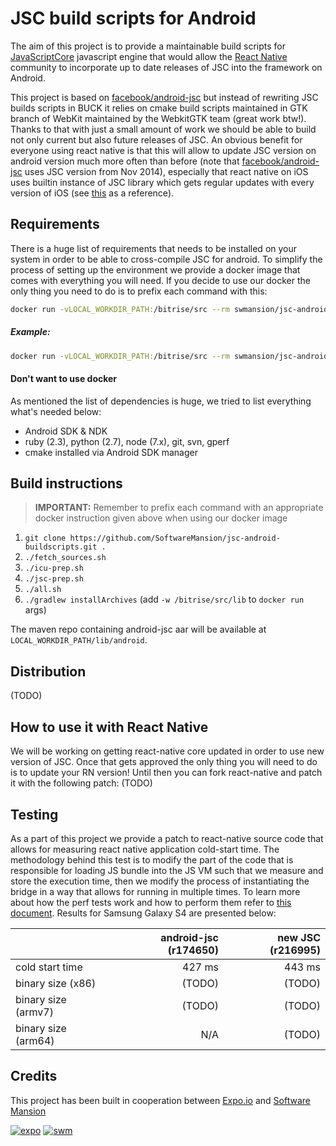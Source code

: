 # JSC build scripts for Android

The aim of this project is to provide a maintainable build scripts for [JavaScriptCore](https://www.webkit.org) javascript engine that would allow the [React Native](https://github.com/facebook/react-native) community to incorporate up to date releases of JSC into the framework on Android.

This project is based on [facebook/android-jsc](https://github.com/facebook/android-jsc) but instead of rewriting JSC builds scripts in BUCK it relies on cmake build scripts maintained in GTK branch of WebKit maintained by the WebkitGTK team (great work btw!). Thanks to that with just a small amount of work we should be able to build not only current but also future releases of JSC. An obvious benefit for everyone using react native is that this will allow to update JSC version on android version much more often than before (note that [facebook/android-jsc](https://github.com/facebook/android-jsc) uses JSC version from Nov 2014), especially that react native on iOS uses builtin instance of JSC library which gets regular updates with every version of iOS (see [this](https://opensource.apple.com/) as a reference).



## Requirements


There is a huge list of requirements that needs to be installed on your system in order to be able to cross-compile JSC for android. To simplify the process of setting up the environment we provide a docker image that comes with everything you will need. If you decide to use our docker the only thing you need to do is to prefix each command with this:
```sh
docker run -vLOCAL_WORKDIR_PATH:/bitrise/src --rm swmansion/jsc-android-buildscripts
```

##### Example:

```sh
docker run -vLOCAL_WORKDIR_PATH:/bitrise/src --rm swmansion/jsc-android-buildscripts ./fetch_sources.sh
```

#### Don't want to use docker

As mentioned the list of dependencies is huge, we tried to list everything what's needed below:
 - Android SDK & NDK
 - ruby (2.3), python (2.7), node (7.x), git, svn, gperf
 - cmake installed via Android SDK manager

## Build instructions

> **IMPORTANT:** Remember to prefix each command with an appropriate docker instruction given above when using our docker image

1. `git clone https://github.com/SoftwareMansion/jsc-android-buildscripts.git .`
2. `./fetch_sources.sh`
3. `./icu-prep.sh`
4. `./jsc-prep.sh`
5. `./all.sh`
6. `./gradlew installArchives` (add `-w /bitrise/src/lib` to `docker run` args)

The maven repo containing android-jsc aar will be available at `LOCAL_WORKDIR_PATH/lib/android`.

## Distribution

(TODO)

## How to use it with React Native

We will be working on getting react-native core updated in order to use new version of JSC. Once that gets approved the only thing you will need to do is to update your RN version! Until then you can fork react-native and patch it with the following patch: (TODO)

## Testing

As a part of this project we provide a patch to react-native source code that allows for measuring react native application cold-start time. The methodology behind this test is to modify the part of the code that is responsible for loading JS bundle into the JS VM such that we measure and store the execution time, then we modify the process of instantiating the bridge in a way that allows for running in multiple times. To learn more about how the perf tests work and how to perform them refer to [this document](./TESTING.md). Results for Samsung Galaxy S4 are presented below:

|                     | android-jsc (r174650) | new JSC (r216995) |
| ------------------- |----------------------:| -----------------:|
| cold start time     | 427 ms                | 443 ms            |
| binary size (x86)   | (TODO)                | (TODO)            |
| binary size (armv7) | (TODO)                | (TODO)            |
| binary size (arm64) | N/A                   | (TODO)            |

## Credits

This project has been built in cooperation between [Expo.io](https://expo.io) and [Software Mansion](https://swmansion.com)

[![expo](https://avatars2.githubusercontent.com/u/12504344?v=3&s=100 "Expo.io")](https://expo.io)
[![swm](https://avatars1.githubusercontent.com/u/6952717?v=3&s=100 "Software Mansion")](https://swmansion.com)
